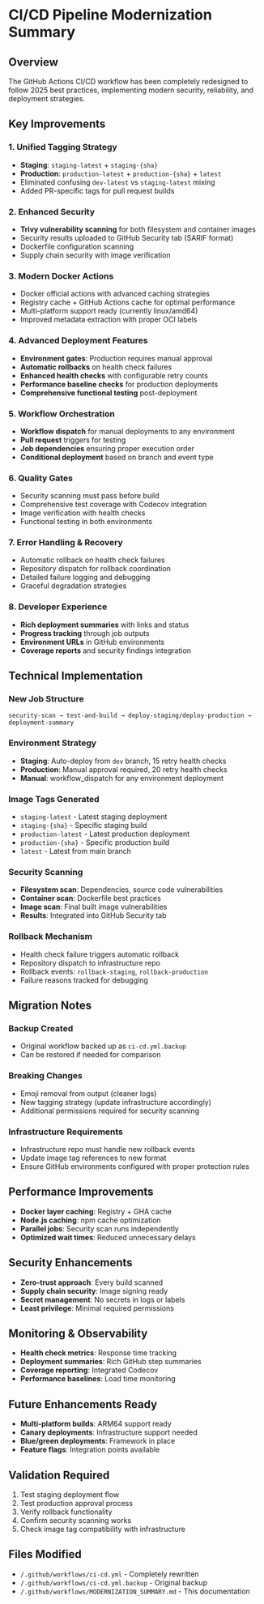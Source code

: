 # CI/CD Pipeline Modernization Summary

## Overview
The GitHub Actions CI/CD workflow has been completely redesigned to follow 2025 best practices, implementing modern security, reliability, and deployment strategies.

## Key Improvements

### 1. **Unified Tagging Strategy**
- **Staging**: `staging-latest` + `staging-{sha}`
- **Production**: `production-latest` + `production-{sha}` + `latest`
- Eliminated confusing `dev-latest` vs `staging-latest` mixing
- Added PR-specific tags for pull request builds

### 2. **Enhanced Security**
- **Trivy vulnerability scanning** for both filesystem and container images
- Security results uploaded to GitHub Security tab (SARIF format)
- Dockerfile configuration scanning
- Supply chain security with image verification

### 3. **Modern Docker Actions**
- Docker official actions with advanced caching strategies
- Registry cache + GitHub Actions cache for optimal performance
- Multi-platform support ready (currently linux/amd64)
- Improved metadata extraction with proper OCI labels

### 4. **Advanced Deployment Features**
- **Environment gates**: Production requires manual approval
- **Automatic rollbacks** on health check failures
- **Enhanced health checks** with configurable retry counts
- **Performance baseline checks** for production deployments
- **Comprehensive functional testing** post-deployment

### 5. **Workflow Orchestration**
- **Workflow dispatch** for manual deployments to any environment
- **Pull request** triggers for testing
- **Job dependencies** ensuring proper execution order
- **Conditional deployment** based on branch and event type

### 6. **Quality Gates**
- Security scanning must pass before build
- Comprehensive test coverage with Codecov integration
- Image verification with health checks
- Functional testing in both environments

### 7. **Error Handling & Recovery**
- Automatic rollback on health check failures
- Repository dispatch for rollback coordination
- Detailed failure logging and debugging
- Graceful degradation strategies

### 8. **Developer Experience**
- **Rich deployment summaries** with links and status
- **Progress tracking** through job outputs
- **Environment URLs** in GitHub environments
- **Coverage reports** and security findings integration

## Technical Implementation

### New Job Structure
```
security-scan → test-and-build → deploy-staging/deploy-production → deployment-summary
```

### Environment Strategy
- **Staging**: Auto-deploy from `dev` branch, 15 retry health checks
- **Production**: Manual approval required, 20 retry health checks
- **Manual**: workflow_dispatch for any environment deployment

### Image Tags Generated
- `staging-latest` - Latest staging deployment
- `staging-{sha}` - Specific staging build
- `production-latest` - Latest production deployment
- `production-{sha}` - Specific production build
- `latest` - Latest from main branch

### Security Scanning
- **Filesystem scan**: Dependencies, source code vulnerabilities
- **Container scan**: Dockerfile best practices
- **Image scan**: Final built image vulnerabilities
- **Results**: Integrated into GitHub Security tab

### Rollback Mechanism
- Health check failure triggers automatic rollback
- Repository dispatch to infrastructure repo
- Rollback events: `rollback-staging`, `rollback-production`
- Failure reasons tracked for debugging

## Migration Notes

### Backup Created
- Original workflow backed up as `ci-cd.yml.backup`
- Can be restored if needed for comparison

### Breaking Changes
- Emoji removal from output (cleaner logs)
- New tagging strategy (update infrastructure accordingly)
- Additional permissions required for security scanning

### Infrastructure Requirements
- Infrastructure repo must handle new rollback events
- Update image tag references to new format
- Ensure GitHub environments configured with proper protection rules

## Performance Improvements
- **Docker layer caching**: Registry + GHA cache
- **Node.js caching**: npm cache optimization
- **Parallel jobs**: Security scan runs independently
- **Optimized wait times**: Reduced unnecessary delays

## Security Enhancements
- **Zero-trust approach**: Every build scanned
- **Supply chain security**: Image signing ready
- **Secret management**: No secrets in logs or labels
- **Least privilege**: Minimal required permissions

## Monitoring & Observability
- **Health check metrics**: Response time tracking
- **Deployment summaries**: Rich GitHub step summaries
- **Coverage reporting**: Integrated Codecov
- **Performance baselines**: Load time monitoring

## Future Enhancements Ready
- **Multi-platform builds**: ARM64 support ready
- **Canary deployments**: Infrastructure support needed
- **Blue/green deployments**: Framework in place
- **Feature flags**: Integration points available

## Validation Required
1. Test staging deployment flow
2. Test production approval process
3. Verify rollback functionality
4. Confirm security scanning works
5. Check image tag compatibility with infrastructure

## Files Modified
- `/.github/workflows/ci-cd.yml` - Completely rewritten
- `/.github/workflows/ci-cd.yml.backup` - Original backup
- `/.github/workflows/MODERNIZATION_SUMMARY.md` - This documentation